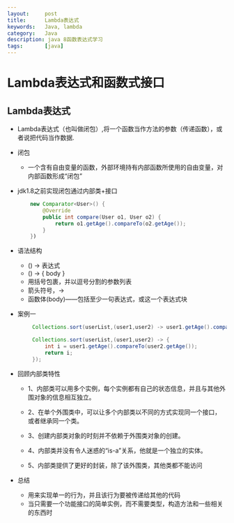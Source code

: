 ```yaml
---
layout:     post
title:      Lambda表达式
keywords:   Java, lambda
category:   Java
description: java 8函数表达式学习
tags:		[java]
---
```


# Lambda表达式和函数式接口
## Lambda表达式
+ Lambda表达式（也叫做闭包）,将一个函数当作方法的参数（传递函数），或者说把代码当作数据.
+ 闭包
    + 一个含有自由变量的函数，外部环境持有内部函数所使用的自由变量，对内部函数形成“闭包”

+ jdk1.8之前实现闭包通过内部类+接口
    ```java
        new Comparator<User>() {
            @Override
            public int compare(User o1, User o2) {
                return o1.getAge().compareTo(o2.getAge());
            }
        })
    ```
+ 语法结构
    + () -> 表达式 
    + () -> { body }
    + 用括号包裹，并以逗号分割的参数列表
    + 箭头符号，->
    + 函数体(body)——包括至少一句表达式，或这一个表达式块


+ 案例一

```java
        Collections.sort(userList,(user1,user2) -> user1.getAge().compareTo(user2.getAge()));

        Collections.sort(userList,(user1,user2) -> {
            int i = user1.getAge().compareTo(user2.getAge());
            return i;
        });
```
+ 回顾内部类特性
    + 1、内部类可以用多个实例，每个实例都有自己的状态信息，并且与其他外围对象的信息相互独立。

    + 2、在单个外围类中，可以让多个内部类以不同的方式实现同一个接口，或者继承同一个类。

    + 3、创建内部类对象的时刻并不依赖于外围类对象的创建。

    + 4、内部类并没有令人迷惑的“is-a”关系，他就是一个独立的实体。

    + 5、内部类提供了更好的封装，除了该外围类，其他类都不能访问

+ 总结
    + 用来实现单一的行为，并且该行为要被传递给其他的代码
    + 当只需要一个功能接口的简单实例，而不需要类型，构造方法和一些相关的东西时

